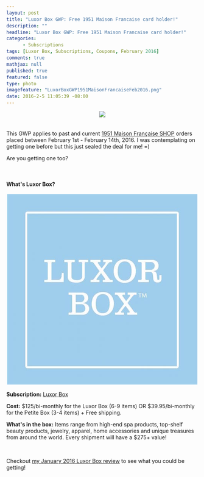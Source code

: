 ```yaml
---
layout: post
title: "Luxor Box GWP: Free 1951 Maison Francaise card holder!"
description: ""
headline: "Luxor Box GWP: Free 1951 Maison Francaise card holder!"
categories: 
      - Subscriptions
tags: [Luxor Box, Subscriptions, Coupons, February 2016]
comments: true
mathjax: null
published: true
featured: false
type: photo
imagefeature: "LuxorBoxGWP1951MaisonFrancaiseFeb2016.png"
date: 2016-2-5 11:05:39 -08:00
---
```


<center><a href="http://www.luxorbox.com/#!shop/cr03" target="_blank">
<img src="/images/LuxorBoxGWP1951MaisonFrancaiseFeb2016.png" border="0" style="border:none;max-width:100%;" />
</a></center>
<br>

<p>This GWP applies to past and current <a href="http://www.luxorbox.com/#!shop/cr03" target="_blank">1951 Maison Française SHOP</a> orders placed between February 1st - February 14th, 2016. I was contemplating on getting one before but this just sealed the deal for me! =)</p>

<p>Are you getting one too?</p>

<br>

<H4>What's Luxor Box?</H4>
<center><a href="http://www.luxorbox.com/#!become-a-member/cjg9" target="_blank">
<img src="/images/LuxorBox.jpeg" border="0" style="border:none;max-width:100%;" />
</a></center>
<p><b>Subscription:</b> <a href="http://www.luxorbox.com/#!become-a-member/cjg9" target="_blank">Luxor Box</a></p>
<p><b>Cost:</b> $125/bi-monthly for the Luxor Box (6-9 items) OR $39.95/bi-monthly for the Petite Box (3-4 items) + Free shipping.</p>
<p><b>What's in the box:</b> Items range from high-end spa products, top-shelf beauty products, jewelry, apparel, home accessories and unique treasures from around the world. Every shipment will have a $275+ value!</p>

<br>

<p>Checkout <a href="http://whatsupmailbox.com/subscriptions/reviews/Luxor-Box-Subscription-January-2016-Review" target="_blank">my January 2016 Luxor Box review</a> to see what you could be getting!</p>

